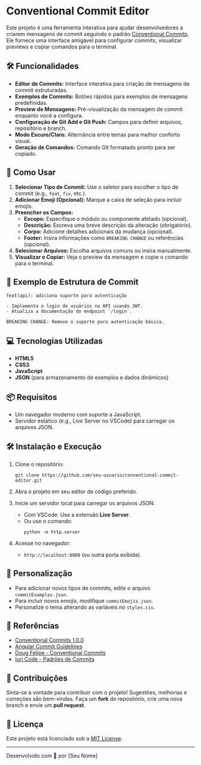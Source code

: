 # Conventional Commit Editor

Este projeto é uma ferramenta interativa para ajudar desenvolvedores a criarem mensagens de commit seguindo o padrão [Conventional Commits](https://www.conventionalcommits.org/en/v1.0.0/). Ele fornece uma interface amigável para configurar commits, visualizar previews e copiar comandos para o terminal.

## 🛠️ Funcionalidades

- **Editor de Commits:** Interface interativa para criação de mensagens de commit estruturadas.
- **Exemplos de Commits:** Botões rápidos para exemplos de mensagens predefinidas.
- **Preview de Mensagens:** Pré-visualização da mensagem de commit enquanto você a configura.
- **Configuração de Git Add e Git Push:** Campos para definir arquivos, repositório e branch.
- **Modo Escuro/Claro:** Alternância entre temas para melhor conforto visual.
- **Geração de Comandos:** Comando Git formatado pronto para ser copiado.

## 🚀 Como Usar

1. **Selecionar Tipo de Commit:** Use o seletor para escolher o tipo de commit (e.g., `feat`, `fix`, etc.).
2. **Adicionar Emoji (Opcional):** Marque a caixa de seleção para incluir emojis.
3. **Preencher os Campos:**
   - **Escopo:** Especifique o módulo ou componente afetado (opcional).
   - **Descrição:** Escreva uma breve descrição da alteração (obrigatório).
   - **Corpo:** Adicione detalhes adicionais da mudança (opcional).
   - **Footer:** Insira informações como `BREAKING CHANGE` ou referências (opcional).
4. **Selecionar Arquivos:** Escolha arquivos comuns ou insira manualmente.
5. **Visualizar e Copiar:** Veja o preview da mensagem e copie o comando para o terminal.

## 📖 Exemplo de Estrutura de Commit

```
feat(api): adiciona suporte para autenticação

- Implementa o login de usuários na API usando JWT.
- Atualiza a documentação do endpoint `/login`.

BREAKING CHANGE: Remove o suporte para autenticação básica.
```

## 💻 Tecnologias Utilizadas

- **HTML5**
- **CSS3**
- **JavaScript**
- **JSON** (para armazenamento de exemplos e dados dinâmicos)

## 📦 Requisitos

- Um navegador moderno com suporte a JavaScript.
- Servidor estático (e.g., Live Server no VSCode) para carregar os arquivos JSON.

## 🛠️ Instalação e Execução

1. Clone o repositório:
   ```
   git clone https://github.com/seu-usuario/conventional-commit-editor.git
   ```

2. Abra o projeto em seu editor de código preferido.

3. Inicie um servidor local para carregar os arquivos JSON:
   - Com VSCode: Use a extensão **Live Server**.
   - Ou use o comando:
     ```
     python -m http.server
     ```

4. Acesse no navegador:
   - `http://localhost:8000` (ou outra porta exibida).

## 🎨 Personalização

- Para adicionar novos tipos de commits, edite o arquivo `commitExamples.json`.
- Para incluir novos emojis, modifique `commitEmojis.json`.
- Personalize o tema alterando as variáveis no `styles.css`.

## 📝 Referências

- [Conventional Commits 1.0.0](https://www.conventionalcommits.org/en/v1.0.0/)
- [Angular Commit Guidelines](https://github.com/angular/angular/blob/22b96b9/CONTRIBUTING.md#-commit-message-guidelines)
- [Doug Felipe - Conventional Commits](https://github.com/DougFelipe/conventional_commits)
- [Iuri Code - Padrões de Commits](https://github.com/iuricode/padroes-de-commits)

## 🤝 Contribuições

Sinta-se à vontade para contribuir com o projeto! Sugestões, melhorias e correções são bem-vindas. Faça um **fork** do repositório, crie uma nova branch e envie um **pull request**.

## 📄 Licença

Este projeto está licenciado sob a [MIT License](LICENSE).

---

Desenvolvido com 💙 por [Seu Nome]

